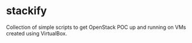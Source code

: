 # stackify
Collection of simple scripts to get OpenStack POC up and running on VMs created using VirtualBox.
